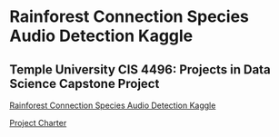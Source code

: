 # Rainforest Connection Species Audio Detection Kaggle
## Temple University CIS 4496: Projects in Data Science Capstone Project
[Rainforest Connection Species Audio Detection Kaggle](https://www.kaggle.com/c/rfcx-species-audio-detection/overview)

[Project Charter](Docs/Project/Project%20Charter.md)
